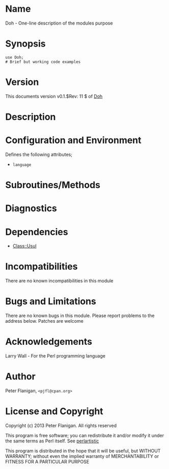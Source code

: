 # Name

Doh - One-line description of the modules purpose

# Synopsis

    use Doh;
    # Brief but working code examples

# Version

This documents version v0.1.$Rev: 11 $ of [Doh](https://metacpan.org/module/Doh)

# Description

# Configuration and Environment

Defines the following attributes;

- `language`

# Subroutines/Methods

# Diagnostics

# Dependencies

- [Class::Usul](https://metacpan.org/module/Class::Usul)

# Incompatibilities

There are no known incompatibilities in this module

# Bugs and Limitations

There are no known bugs in this module.
Please report problems to the address below.
Patches are welcome

# Acknowledgements

Larry Wall - For the Perl programming language

# Author

Peter Flanigan, `<pjfl@cpan.org>`

# License and Copyright

Copyright (c) 2013 Peter Flanigan. All rights reserved

This program is free software; you can redistribute it and/or modify it
under the same terms as Perl itself. See [perlartistic](https://metacpan.org/module/perlartistic)

This program is distributed in the hope that it will be useful,
but WITHOUT WARRANTY; without even the implied warranty of
MERCHANTABILITY or FITNESS FOR A PARTICULAR PURPOSE
